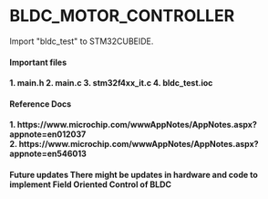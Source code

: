 # BLDC_MOTOR_CONTROLLER

Import "bldc_test" to STM32CUBEIDE. 

<h4>Important files<h4/>
1. main.h
2. main.c
3. stm32f4xx_it.c
4. bldc_test.ioc

<h4>Reference Docs<h4/>
1. https://www.microchip.com/wwwAppNotes/AppNotes.aspx?appnote=en012037<br/>
2. https://www.microchip.com/wwwAppNotes/AppNotes.aspx?appnote=en546013<br/>
  
<h4>Future updates
There might be updates in hardware and code to implement Field Oriented Control of BLDC
